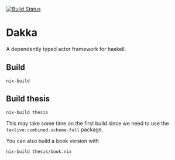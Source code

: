 
[![Build Status](https://travis-ci.org/chisui/dakka.svg?branch=master)](https://travis-ci.org/chisui/dakka)

# Dakka

A dependently typed actor framework for haskell.

## Build

    nix-build

## Build thesis

    nix-build thesis

This may take some time on the first build since we need to use the `texlive.combined.scheme-full` package.

You can also build a book version with

    nix-build thesis/book.nix

